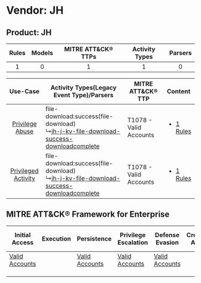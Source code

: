 Vendor: JH
==========
Product: JH
-----------
| Rules | Models | MITRE ATT&CK® TTPs | Activity Types | Parsers |
|:-----:|:------:|:------------------:|:--------------:|:-------:|
|   1   |   0    |         1          |       1        |    0    |

|    Use-Case    | Activity Types(Legacy Event Type)/Parsers    | MITRE ATT&CK® TTP          | Content    |
|:----:| ---- | ---- | ---- |
|     [Privilege Abuse](../../../UseCases/uc_privilege_abuse.md)     |  file-download:success(file-download)<br> ↳[jh-j-kv-file-download-success-downloadcomplete](Ps/pC_jhjkvfiledownloadsuccessdownloadcomplete.md)<br> | T1078 - Valid Accounts<br> | [<ul><li>1 Rules</li></ul>](RM/r_m_jh_jh_Privilege_Abuse.md)     |
| [Privileged Activity](../../../UseCases/uc_privileged_activity.md) |  file-download:success(file-download)<br> ↳[jh-j-kv-file-download-success-downloadcomplete](Ps/pC_jhjkvfiledownloadsuccessdownloadcomplete.md)<br> | T1078 - Valid Accounts<br> | [<ul><li>1 Rules</li></ul>](RM/r_m_jh_jh_Privileged_Activity.md) |

MITRE ATT&CK® Framework for Enterprise
--------------------------------------
| Initial Access                                                      | Execution | Persistence                                                         | Privilege Escalation                                                | Defense Evasion                                                     | Credential Access | Discovery | Lateral Movement | Collection | Command and Control | Exfiltration | Impact |
| ------------------------------------------------------------------- | --------- | ------------------------------------------------------------------- | ------------------------------------------------------------------- | ------------------------------------------------------------------- | ----------------- | --------- | ---------------- | ---------- | ------------------- | ------------ | ------ |
| [Valid Accounts](https://attack.mitre.org/techniques/T1078)<br><br> |           | [Valid Accounts](https://attack.mitre.org/techniques/T1078)<br><br> | [Valid Accounts](https://attack.mitre.org/techniques/T1078)<br><br> | [Valid Accounts](https://attack.mitre.org/techniques/T1078)<br><br> |                   |           |                  |            |                     |              |        |